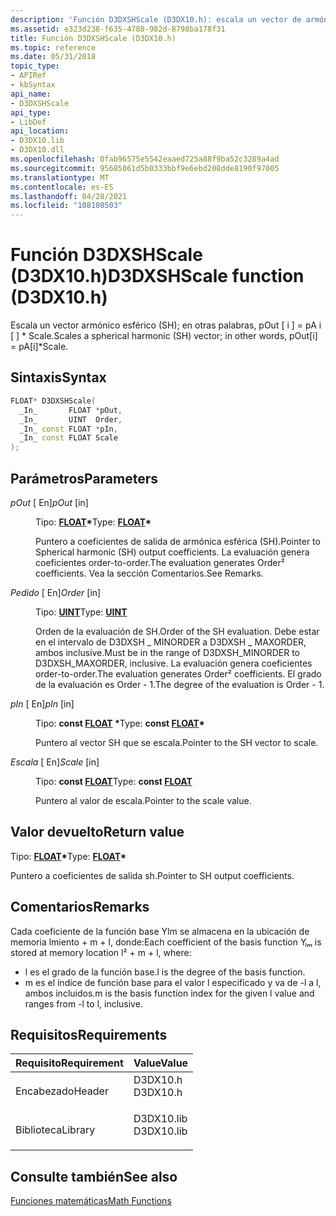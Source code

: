 ```yaml
---
description: 'Función D3DXSHScale (D3DX10.h): escala un vector de armónica esférica (SH); en otras palabras, pOut \[ i \] = pA i \[ \] \* Scale.'
ms.assetid: e323d238-f635-4780-982d-8798ba178f31
title: Función D3DXSHScale (D3DX10.h)
ms.topic: reference
ms.date: 05/31/2018
topic_type:
- APIRef
- kbSyntax
api_name:
- D3DXSHScale
api_type:
- LibDef
api_location:
- D3DX10.lib
- D3DX10.dll
ms.openlocfilehash: 0fab96575e5542eaaed725a88f9ba52c3289a4ad
ms.sourcegitcommit: 95685061d5b0333bbf9e6ebd208dde8190f97005
ms.translationtype: MT
ms.contentlocale: es-ES
ms.lasthandoff: 04/28/2021
ms.locfileid: "108108503"
---
```

# <a name="d3dxshscale-function-d3dx10h"></a><span data-ttu-id="68f99-103">Función D3DXSHScale (D3DX10.h)</span><span class="sxs-lookup"><span data-stu-id="68f99-103">D3DXSHScale function (D3DX10.h)</span></span>

<span data-ttu-id="68f99-104">Escala un vector armónico esférico (SH); en otras palabras, pOut \[ i \] = pA i \[ \] \* Scale.</span><span class="sxs-lookup"><span data-stu-id="68f99-104">Scales a spherical harmonic (SH) vector; in other words, pOut\[i\] = pA\[i\]\*Scale.</span></span>

## <a name="syntax"></a><span data-ttu-id="68f99-105">Sintaxis</span><span class="sxs-lookup"><span data-stu-id="68f99-105">Syntax</span></span>


```C++
FLOAT* D3DXSHScale(
  _In_       FLOAT *pOut,
  _In_       UINT  Order,
  _In_ const FLOAT *pIn,
  _In_ const FLOAT Scale
);
```



## <a name="parameters"></a><span data-ttu-id="68f99-106">Parámetros</span><span class="sxs-lookup"><span data-stu-id="68f99-106">Parameters</span></span>

<dl> <dt>

<span data-ttu-id="68f99-107">*pOut* \[ En\]</span><span class="sxs-lookup"><span data-stu-id="68f99-107">*pOut* \[in\]</span></span>
</dt> <dd>

<span data-ttu-id="68f99-108">Tipo: **[ **FLOAT**](../winprog/windows-data-types.md)\***</span><span class="sxs-lookup"><span data-stu-id="68f99-108">Type: **[**FLOAT**](../winprog/windows-data-types.md)\***</span></span>

<span data-ttu-id="68f99-109">Puntero a coeficientes de salida de armónica esférica (SH).</span><span class="sxs-lookup"><span data-stu-id="68f99-109">Pointer to Spherical harmonic (SH) output coefficients.</span></span> <span data-ttu-id="68f99-110">La evaluación genera coeficientes order-to-order.</span><span class="sxs-lookup"><span data-stu-id="68f99-110">The evaluation generates Order² coefficients.</span></span> <span data-ttu-id="68f99-111">Vea la sección Comentarios.</span><span class="sxs-lookup"><span data-stu-id="68f99-111">See Remarks.</span></span>

</dd> <dt>

<span data-ttu-id="68f99-112">*Pedido* \[ En\]</span><span class="sxs-lookup"><span data-stu-id="68f99-112">*Order* \[in\]</span></span>
</dt> <dd>

<span data-ttu-id="68f99-113">Tipo: **[ **UINT**](../winprog/windows-data-types.md)**</span><span class="sxs-lookup"><span data-stu-id="68f99-113">Type: **[**UINT**](../winprog/windows-data-types.md)**</span></span>

<span data-ttu-id="68f99-114">Orden de la evaluación de SH.</span><span class="sxs-lookup"><span data-stu-id="68f99-114">Order of the SH evaluation.</span></span> <span data-ttu-id="68f99-115">Debe estar en el intervalo de D3DXSH \_ MINORDER a D3DXSH \_ MAXORDER, ambos inclusive.</span><span class="sxs-lookup"><span data-stu-id="68f99-115">Must be in the range of D3DXSH\_MINORDER to D3DXSH\_MAXORDER, inclusive.</span></span> <span data-ttu-id="68f99-116">La evaluación genera coeficientes order-to-order.</span><span class="sxs-lookup"><span data-stu-id="68f99-116">The evaluation generates Order² coefficients.</span></span> <span data-ttu-id="68f99-117">El grado de la evaluación es Order - 1.</span><span class="sxs-lookup"><span data-stu-id="68f99-117">The degree of the evaluation is Order - 1.</span></span>

</dd> <dt>

<span data-ttu-id="68f99-118">*pIn* \[ En\]</span><span class="sxs-lookup"><span data-stu-id="68f99-118">*pIn* \[in\]</span></span>
</dt> <dd>

<span data-ttu-id="68f99-119">Tipo: **const [**FLOAT**](../winprog/windows-data-types.md) \***</span><span class="sxs-lookup"><span data-stu-id="68f99-119">Type: **const [**FLOAT**](../winprog/windows-data-types.md)\***</span></span>

<span data-ttu-id="68f99-120">Puntero al vector SH que se escala.</span><span class="sxs-lookup"><span data-stu-id="68f99-120">Pointer to the SH vector to scale.</span></span>

</dd> <dt>

<span data-ttu-id="68f99-121">*Escala* \[ En\]</span><span class="sxs-lookup"><span data-stu-id="68f99-121">*Scale* \[in\]</span></span>
</dt> <dd>

<span data-ttu-id="68f99-122">Tipo: **const [**FLOAT**](../winprog/windows-data-types.md)**</span><span class="sxs-lookup"><span data-stu-id="68f99-122">Type: **const [**FLOAT**](../winprog/windows-data-types.md)**</span></span>

<span data-ttu-id="68f99-123">Puntero al valor de escala.</span><span class="sxs-lookup"><span data-stu-id="68f99-123">Pointer to the scale value.</span></span>

</dd> </dl>

## <a name="return-value"></a><span data-ttu-id="68f99-124">Valor devuelto</span><span class="sxs-lookup"><span data-stu-id="68f99-124">Return value</span></span>

<span data-ttu-id="68f99-125">Tipo: **[ **FLOAT**](../winprog/windows-data-types.md)\***</span><span class="sxs-lookup"><span data-stu-id="68f99-125">Type: **[**FLOAT**](../winprog/windows-data-types.md)\***</span></span>

<span data-ttu-id="68f99-126">Puntero a coeficientes de salida sh.</span><span class="sxs-lookup"><span data-stu-id="68f99-126">Pointer to SH output coefficients.</span></span>

## <a name="remarks"></a><span data-ttu-id="68f99-127">Comentarios</span><span class="sxs-lookup"><span data-stu-id="68f99-127">Remarks</span></span>

<span data-ttu-id="68f99-128">Cada coeficiente de la función base Ylm se almacena en la ubicación de memoria lmiento + m + l, donde:</span><span class="sxs-lookup"><span data-stu-id="68f99-128">Each coefficient of the basis function Yₗₘ is stored at memory location l² + m + l, where:</span></span>

-   <span data-ttu-id="68f99-129">l es el grado de la función base.</span><span class="sxs-lookup"><span data-stu-id="68f99-129">l is the degree of the basis function.</span></span>
-   <span data-ttu-id="68f99-130">m es el índice de función base para el valor l especificado y va de -l a l, ambos incluidos.</span><span class="sxs-lookup"><span data-stu-id="68f99-130">m is the basis function index for the given l value and ranges from -l to l, inclusive.</span></span>

## <a name="requirements"></a><span data-ttu-id="68f99-131">Requisitos</span><span class="sxs-lookup"><span data-stu-id="68f99-131">Requirements</span></span>



| <span data-ttu-id="68f99-132">Requisito</span><span class="sxs-lookup"><span data-stu-id="68f99-132">Requirement</span></span> | <span data-ttu-id="68f99-133">Value</span><span class="sxs-lookup"><span data-stu-id="68f99-133">Value</span></span> |
|--------------------|---------------------------------------------------------------------------------------|
| <span data-ttu-id="68f99-134">Encabezado</span><span class="sxs-lookup"><span data-stu-id="68f99-134">Header</span></span><br/>  | <dl> <span data-ttu-id="68f99-135"><dt>D3DX10.h</dt></span><span class="sxs-lookup"><span data-stu-id="68f99-135"><dt>D3DX10.h</dt></span></span> </dl>   |
| <span data-ttu-id="68f99-136">Biblioteca</span><span class="sxs-lookup"><span data-stu-id="68f99-136">Library</span></span><br/> | <dl> <span data-ttu-id="68f99-137"><dt>D3DX10.lib</dt></span><span class="sxs-lookup"><span data-stu-id="68f99-137"><dt>D3DX10.lib</dt></span></span> </dl> |



## <a name="see-also"></a><span data-ttu-id="68f99-138">Consulte también</span><span class="sxs-lookup"><span data-stu-id="68f99-138">See also</span></span>

<dl> <dt>

[<span data-ttu-id="68f99-139">Funciones matemáticas</span><span class="sxs-lookup"><span data-stu-id="68f99-139">Math Functions</span></span>](d3d10-graphics-reference-d3dx10-functions-math.md)
</dt> </dl>

 

 
